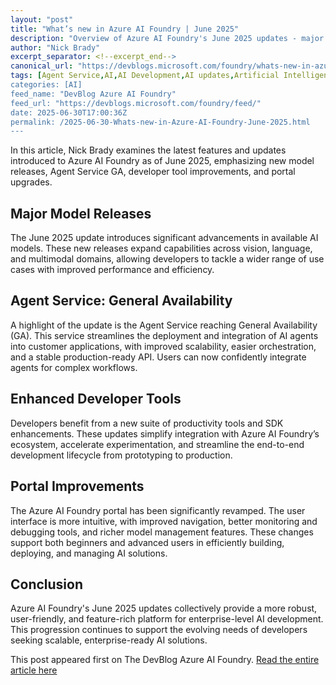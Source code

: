 ```yaml
---
layout: "post"
title: "What’s new in Azure AI Foundry | June 2025"
description: "Overview of Azure AI Foundry's June 2025 updates - major model releases, Agent Service GA, upgraded developer tools, and portal enhancements for improved AI development workflows."
author: "Nick Brady"
excerpt_separator: <!--excerpt_end-->
canonical_url: "https://devblogs.microsoft.com/foundry/whats-new-in-azure-ai-foundry-june-2025/"
tags: [Agent Service,AI,AI Development,AI updates,Artificial Intelligence,Azure AI Foundry,azure-openai,developer tools,Generative AI,model releases,portal improvements,What's New]
categories: [AI]
feed_name: "DevBlog Azure AI Foundry"
feed_url: "https://devblogs.microsoft.com/foundry/feed/"
date: 2025-06-30T17:00:36Z
permalink: /2025-06-30-Whats-new-in-Azure-AI-Foundry-June-2025.html
---
```


In this article, Nick Brady examines the latest features and updates introduced to Azure AI Foundry as of June 2025, emphasizing new model releases, Agent Service GA, developer tool improvements, and portal upgrades. <!--excerpt_end--> 

## Major Model Releases
The June 2025 update introduces significant advancements in available AI models. These new releases expand capabilities across vision, language, and multimodal domains, allowing developers to tackle a wider range of use cases with improved performance and efficiency.

## Agent Service: General Availability
A highlight of the update is the Agent Service reaching General Availability (GA). This service streamlines the deployment and integration of AI agents into customer applications, with improved scalability, easier orchestration, and a stable production-ready API. Users can now confidently integrate agents for complex workflows.

## Enhanced Developer Tools
Developers benefit from a new suite of productivity tools and SDK enhancements. These updates simplify integration with Azure AI Foundry’s ecosystem, accelerate experimentation, and streamline the end-to-end development lifecycle from prototyping to production.

## Portal Improvements
The Azure AI Foundry portal has been significantly revamped. The user interface is more intuitive, with improved navigation, better monitoring and debugging tools, and richer model management features. These changes support both beginners and advanced users in efficiently building, deploying, and managing AI solutions.

## Conclusion
Azure AI Foundry's June 2025 updates collectively provide a more robust, user-friendly, and feature-rich platform for enterprise-level AI development. This progression continues to support the evolving needs of developers seeking scalable, enterprise-ready AI solutions.

This post appeared first on The DevBlog Azure AI Foundry. [Read the entire article here](https://devblogs.microsoft.com/foundry/whats-new-in-azure-ai-foundry-june-2025/)
